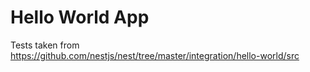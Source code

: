 # Hello World App

Tests taken from https://github.com/nestjs/nest/tree/master/integration/hello-world/src
